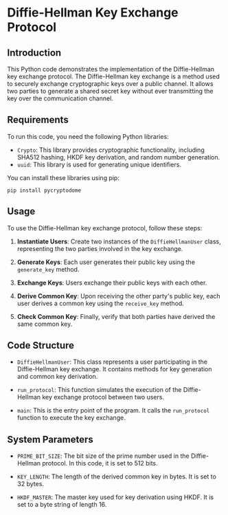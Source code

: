 # Diffie-Hellman Key Exchange Protocol

## Introduction

This Python code demonstrates the implementation of the Diffie-Hellman key exchange protocol. The Diffie-Hellman key exchange is a method used to securely exchange cryptographic keys over a public channel. It allows two parties to generate a shared secret key without ever transmitting the key over the communication channel.

## Requirements

To run this code, you need the following Python libraries:

- `Crypto`: This library provides cryptographic functionality, including SHA512 hashing, HKDF key derivation, and random number generation.
- `uuid`: This library is used for generating unique identifiers.

You can install these libraries using pip:

```
pip install pycryptodome
```

## Usage

To use the Diffie-Hellman key exchange protocol, follow these steps:

1. **Instantiate Users**: Create two instances of the `DiffieHellmanUser` class, representing the two parties involved in the key exchange.

2. **Generate Keys**: Each user generates their public key using the `generate_key` method.

3. **Exchange Keys**: Users exchange their public keys with each other.

4. **Derive Common Key**: Upon receiving the other party's public key, each user derives a common key using the `receive_key` method.

5. **Check Common Key**: Finally, verify that both parties have derived the same common key.

## Code Structure

- `DiffieHellmanUser`: This class represents a user participating in the Diffie-Hellman key exchange. It contains methods for key generation and common key derivation.

- `run_protocol`: This function simulates the execution of the Diffie-Hellman key exchange protocol between two users.

- `main`: This is the entry point of the program. It calls the `run_protocol` function to execute the key exchange.

## System Parameters

- `PRIME_BIT_SIZE`: The bit size of the prime number used in the Diffie-Hellman protocol. In this code, it is set to 512 bits.

- `KEY_LENGTH`: The length of the derived common key in bytes. It is set to 32 bytes.

- `HKDF_MASTER`: The master key used for key derivation using HKDF. It is set to a byte string of length 16.